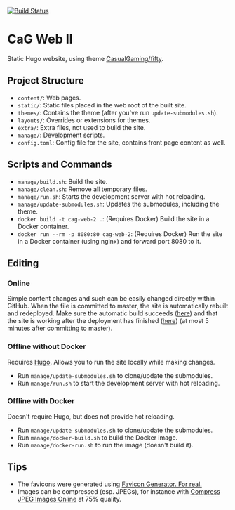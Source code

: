 [![Build Status](https://travis-ci.com/CasualGaming/cag-web-2.svg?branch=master)](https://travis-ci.com/CasualGaming/cag-web-2)

# CaG Web II

Static Hugo website, using theme [CasualGaming/fifty](https://github.com/CasualGaming/fifty).

## Project Structure

* `content/`: Web pages.
* `static/`: Static files placed in the web root of the built site.
* `themes/`: Contains the theme (after you've run `update-submodules.sh`).
* `layouts/`: Overrides or extensions for themes.
* `extra/`: Extra files, not used to build the site.
* `manage/`: Development scripts.
* `config.toml`: Config file for the site, contains front page content as well.

## Scripts and Commands

* `manage/build.sh`: Build the site.
* `manage/clean.sh`: Remove all temporary files.
* `manage/run.sh`: Starts the development server with hot reloading.
* `manage/update-submodules.sh`: Updates the submodules, including the theme.
* `docker build -t cag-web-2 .`: (Requires Docker) Build the site in a Docker container.
* `docker run --rm -p 8080:80 cag-web-2`: (Requires Docker) Run the site in a Docker container (using nginx) and forward port 8080 to it.

## Editing

### Online

Simple content changes and such can be easily changed directly within GitHub.
When the file is committed to master, the site is automatically rebuilt and redeployed.
Make sure the automatic build succeeds ([here](https://travis-ci.com/CasualGaming/cag-web-2)) and that the site is working after the deployment has finished ([here](https://casualgaming.no)) (at most 5 minutes after committing to master).

### Offline without Docker

Requires [Hugo](https://gohugo.io/). Allows you to run the site locally while making changes.

* Run `manage/update-submodules.sh` to clone/update the submodules.
* Run `manage/run.sh` to start the development server with hot reloading.

### Offline with Docker

Doesn't require Hugo, but does not provide hot reloading.

* Run `manage/update-submodules.sh` to clone/update the submodules.
* Run `manage/docker-build.sh` to build the Docker image.
* Run `manage/docker-run.sh` to run the image (doesn't build it).

## Tips

* The favicons were generated using [Favicon Generator. For real.](https://realfavicongenerator.net/)
* Images can be compressed (esp. JPEGs), for instance with [Compress JPEG Images Online](https://compressjpeg.com/) at 75% quality.
